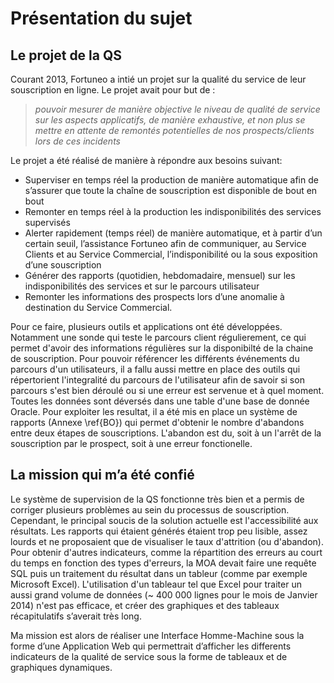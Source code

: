 Présentation du sujet
=====================

## Le projet de la QS

Courant 2013, Fortuneo a intié un projet sur la qualité du service de leur souscription en ligne. Le projet avait pour but de :

> *pouvoir mesurer de manière objective le niveau de qualité de service sur les aspects applicatifs, 
> de manière exhaustive, et non plus se mettre en attente de remontés potentielles de nos prospects/clients lors de ces incidents*

Le projet a été réalisé de manière à répondre aux besoins suivant:

-   Superviser en temps réel la production de manière automatique afin de s’assurer que 
    toute la chaîne de souscription est disponible de bout en bout
-   Remonter en temps réel à la production les indisponibilités des services supervisés
-   Alerter rapidement (temps réel) de manière automatique, et à partir d’un certain seuil, 
    l’assistance Fortuneo afin de  communiquer, au Service Clients et au Service Commercial, 
    l’indisponibilité ou la sous exposition d’une souscription
-   Générer des rapports (quotidien, hebdomadaire, mensuel) sur les indisponibilités des services et sur le parcours utilisateur
-   Remonter les informations des prospects lors d’une anomalie à destination du Service Commercial.

Pour ce faire, plusieurs outils et applications ont été développées. Notamment une sonde qui teste le parcours client régulierement,
ce qui permet d'avoir des informations régulières sur la disponibilté de la chaine de souscription. Pour pouvoir
référencer les différents événements du parcours d'un utilisateurs, il a fallu aussi mettre en place des outils qui répertorient 
l'integralité du parcours de l'utilisateur afin de savoir si son parcours s'est bien déroulé ou si une erreur est servenue et à quel moment.
Toutes les données sont déversés dans une table d'une base de donnée Oracle. 
Pour exploiter les resultat, il a été mis en place un système de rapports (Annexe \ref{BO}) qui permet d'obtenir le nombre d'abandons entre deux 
étapes de souscriptions. L'abandon est du, soit à un l'arrêt de la souscription par le prospect, soit à une erreur fonctionelle.

## La mission qui m’a été confié

Le système de supervision de la QS fonctionne très bien et a permis de corriger plusieurs problèmes au sein du processus de souscription.
Cependant, le principal soucis de la solution actuelle est l'accessibilité aux résultats. Les rapports qui étaient générés étaient trop peu lisible,
assez lourds et ne proposaient que de visualiser le taux d'attrition (ou d'abandon).
Pour obtenir d'autres indicateurs, comme la répartition des erreurs au court du temps en fonction des types d'erreurs, 
la MOA devait faire une requête SQL puis un traitement du résultat dans un tableur (comme par exemple Microsoft Excel). 
L'utilisation d'un tableaur tel que Excel pour traiter un aussi grand volume de données (~ 400 000 lignes pour le mois de Janvier 2014) n'est pas
efficace, et créer des graphiques et des tableaux récapitulatifs s’averait très long.

Ma mission est alors de réaliser une Interface Homme-Machine sous la forme d’une Application Web qui permettrait d’afficher les differents indicateurs de la qualité
de service sous la forme de tableaux et de graphiques dynamiques.
